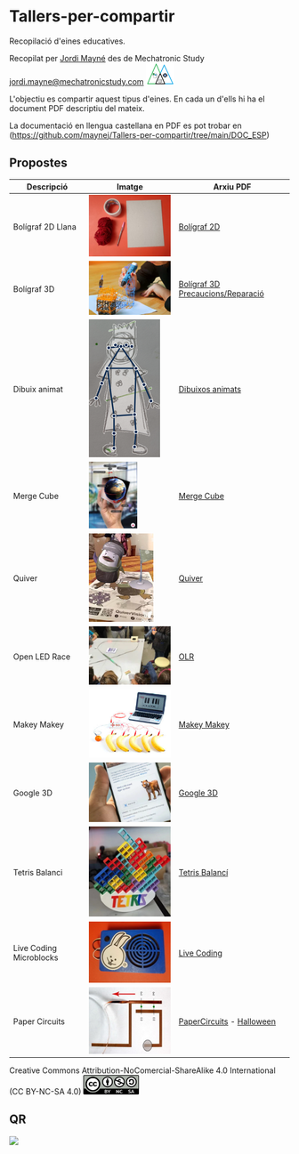 # Tallers-per-compartir

Recopilació d'eines educatives.

Recopilat per [Jordi Mayné](https://github.com/maynej) des de Mechatronic Study jordi.mayne@mechatronicstudy.com <img src="Imatges/Logo3senseFons.png" width="50" />

L'objectiu es compartir aquest tipus d'eines. En cada un d'ells hi ha el document PDF descriptiu del mateix.

La documentació en llengua castellana en PDF es pot trobar en (https://github.com/maynej/Tallers-per-compartir/tree/main/DOC_ESP) 

## Propostes 
  
Descripció         | Imatge          | Arxiu PDF    
------------- | ------------- | ------------- 
Bolígraf 2D Llana |![](Imatges/Boligraf2D.png) | [Bolígraf 2D](DOC_CAT/TallerBoligraf2D_Llana_CAT.pdf)
Bolígraf 3D |![](Imatges/Boligraf3D.png) | [Bolígraf 3D](DOC_CAT/Taller_de_Bolígraf_3D_CAT.pdf)   [Precaucions/Reparació](DOC_CAT/REPARACIOBoligraf3D_CAT.pdf)
Dibuix animat |![](Imatges/AnimatedDrawings.png) | [Dibuixos animats](DOC_CAT/TallerDibuixFotoAnimat_CAT.pdf)
Merge Cube |![](Imatges/MergeCube.png) | [Merge Cube](DOC_CAT/Taller_CubeMerge_CAT.pdf)
Quiver |![](Imatges/Quiver.png) | [Quiver](DOC_CAT/Taller_Quiver_CAT.pdf)
Open LED Race |![](Imatges/OLR.png) | [OLR](DOC_CAT/Taller_OpenLEDRace_CAT.pdf)
Makey Makey |![](Imatges/Makey.png) | [Makey Makey](DOC_CAT/Taller_MakeyMakey_CAT.pdf)
Google 3D |![](Imatges/Google.png) | [Google 3D](DOC_CAT/Taller_Google_CAT.pdf)
Tetris Balanci |![](Imatges/TetrisBalanci.png) | [Tetris Balancí](DOC_CAT/TallerTetrisBalanci_CAT.pdf)
Live Coding Microblocks |![](Imatges/SintetitzadorLiveCoding.jpg) | [Live Coding](DOC_CAT/TallerSintetitzadorMicroblocks_CAT.pdf) 
Paper Circuits |![](Imatges/PaperCircuits.jpg) | [PaperCircuits](DOC_CAT/TallerPaperCircuits_CAT.pdf) - [Halloween](DOC_CAT/19-Halloween-Paper-Circuit-Projects-Ebook.pdf)

Creative Commons Attribution-NoComercial-ShareAlike 4.0 International (CC BY-NC-SA 4.0)  <img src="Imatges/CC.png" width="100" />

## QR
<img src="https://www.codigos-qr.com/qr/php/qr_img.php?d=https%3A%2F%2Fgithub.com%2Fmaynej%2FTallers-per-compartir&s=6&e=m"/>
